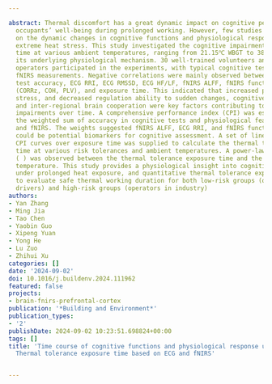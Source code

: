 ---
abstract: Thermal discomfort has a great dynamic impact on cognitive performance and
  occupants’ well-being during prolonged working. However, few studies have focused
  on the dynamic changes in cognitive functions and physiological responses under
  extreme heat stress. This study investigated the cognitive impairment over exposure
  time at various ambient temperatures, ranging from 21.15℃ WBGT to 38.93℃ WBGT, and
  its underlying physiological mechanism. 30 well-trained volunteers and 8 occupational
  operators participated in the experiments, with typical cognitive tests, ECG, and
  fNIRS measurements. Negative correlations were mainly observed between cognitive
  test accuracy, ECG RRI, ECG RMSSD, ECG HF/LF, fNIRS ALFF, fNIRS functional connectivity
  (CORRz, COH, PLV), and exposure time. This indicated that increased physical load,
  stress, and decreased regulation ability to sudden changes, cognitive resource input,
  and inter-regional brain cooperation were key factors contributing to cognitive
  impairments over time. A comprehensive performance index (CPI) was established by
  the weighted sum of accuracy in cognitive tests and physiological features of ECG
  and fNIRS. The weights suggested fNIRS ALFF, ECG RRI, and fNIRS functional connectivity
  could be potential biomarkers for cognitive assessment. A set of linear quantitative
  CPI curves over exposure time was supplied to calculate the thermal tolerance exposure
  time at various risk tolerances and ambient temperatures. A power-law relationship
  ( ) was observed between the thermal tolerance exposure time and the standardized
  temperature. This study provides a physiological insight into cognitive impairment
  under prolonged heat exposure, and quantitative thermal tolerance exposure curves
  to evaluate safe thermal working duration for both low-risk groups (officers and
  drivers) and high-risk groups (operators in industry)
authors:
- Yan Zhang
- Ming Jia
- Tao Chen
- Yaobin Guo
- Xipeng Yuan
- Yong He
- Lu Zuo
- Zhihui Xu
categories: []
date: '2024-09-02'
doi: 10.1016/j.buildenv.2024.111962
featured: false
projects:
- brain-fnirs-prefrontal-cortex
publication: '*Building and Environment*'
publication_types:
- '2'
publishDate: 2024-09-02 10:23:51.698824+00:00
tags: []
title: 'Time course of cognitive functions and physiological response under heat exposure:
  Thermal tolerance exposure time based on ECG and fNIRS'

---

